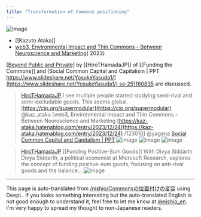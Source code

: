 ```yaml
---
title: "Transformation of Commons positioning"
---
```


![image](https://gyazo.com/29b1c6bd44a604f6b78c354153d5d075/thumb/1000)
- [[Kazuto Ataka]]
- [web3, Environmental Impact and Thin Commons - Between Neuroscience and Marketing](https://kaz-ataka.hatenablog.com/entry/2023/12/24/123010)( 2023)

[[Beyond Public and Private]](2024?) by [[HiroTHamadaJP]] of [[Funding the Commons]] and [Social Common Capital and Capitalism | PPT [https://www.slideshare.net/YosukeYasuda1/](https://www.slideshare.net/YosukeYasuda1/) ss-251160835](2022) are discussed.


> [HiroTHamadaJP](https://twitter.com/HiroTHamadaJP/status/1766840444162638187/photo/1) I see multiple people started studying semi-rival and semi-excludable goods. This seems global.
>  [https://cip.org/supermodular](https://cip.org/supermodular)
>  @kaz_ataka [web3, Environmental Impact and Thin Commons - Between Neuroscience and Marketing [https://kaz-ataka.hatenablog.com/entry/2023/12/24](https://kaz-ataka.hatenablog.com/entry/2023/12/24) /123010]
>  @yagena [Social Common Capital and Capitalism | PPT](https://www.slideshare.net/YosukeYasuda1/ss-251160835)
>  ![image](https://pbs.twimg.com/media/GIUSeOybQAACoLI?format=jpg&name=large#.png) ![image](https://pbs.twimg.com/media/GIUS5Boa4AAj4Rh?format=jpg&name=small#.png) ![image](https://pbs.twimg.com/media/GIUTz1RbUAA4ljh?format=jpg&name=small#.png)


> [HiroTHamadaJP](https://twitter.com/HiroTHamadaJP/status/1782012858500530427)
>  [[Funding Positive-Sum Goods]] With Divya Siddarth
>  Divya Siddarth, a political economist at Microsoft Research, explores the concept of funding positive-sum goods, focusing on anti-rival goods and the balance...
>  ![image](https://pbs.twimg.com/card_img/1780731095677640704/hGxvpN5C?format=jpg&name=small#.png)

---
This page is auto-translated from [/nishio/Commonsの位置付けの変容](https://scrapbox.io/nishio/Commonsの位置付けの変容) using DeepL. If you looks something interesting but the auto-translated English is not good enough to understand it, feel free to let me know at [@nishio_en](https://twitter.com/nishio_en). I'm very happy to spread my thought to non-Japanese readers.